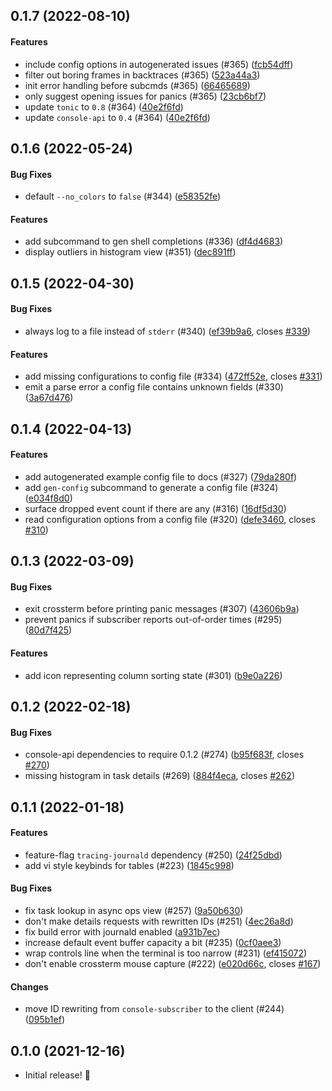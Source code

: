 <a name="0.1.7"></a>
## 0.1.7 (2022-08-10)


#### Features

*  include config options in autogenerated issues (#365) ([fcb54dff](fcb54dff))
*  filter out boring frames in backtraces (#365) ([523a44a3](523a44a3))
*  init error handling before subcmds (#365) ([66465689](66465689))
*  only suggest opening issues for panics (#365) ([23cb6bf7](23cb6bf7))
*  update `tonic` to `0.8` (#364) ([40e2f6fd](40e2f6fd))
*  update `console-api` to `0.4` (#364) ([40e2f6fd](40e2f6fd))

<a name="0.1.6"></a>
## 0.1.6 (2022-05-24)


#### Bug Fixes

*  default `--no_colors` to `false` (#344) ([e58352fe](e58352fe))

#### Features

*  add subcommand to gen shell completions (#336) ([df4d4683](df4d4683))
*  display outliers in histogram view (#351) ([dec891ff](dec891ff))


<a name="0.1.5"></a>
## 0.1.5 (2022-04-30)


#### Bug Fixes

*  always log to a file instead of `stderr` (#340) ([ef39b9a6](ef39b9a6), closes [#339](339))

#### Features

*  add missing configurations to config file (#334) ([472ff52e](472ff52e), closes [#331](331))
*  emit a parse error a config file contains unknown fields (#330) ([3a67d476](3a67d476))


<a name="0.1.4"></a>
## 0.1.4 (2022-04-13)


#### Features

*  add autogenerated example config file to docs (#327) ([79da280f](79da280f))
*  add `gen-config` subcommand to generate a config file (#324) ([e034f8d0](e034f8d0))
*  surface dropped event count if there are any (#316) ([16df5d30](16df5d30))
*  read configuration options from a config file (#320) ([defe3460](defe3460), closes [#310](310))


<a name="0.1.3"></a>
## 0.1.3 (2022-03-09)


#### Bug Fixes

*  exit crossterm before printing panic messages (#307) ([43606b9a](43606b9a))
*  prevent panics if subscriber reports out-of-order times (#295) ([80d7f425](80d7f425))

#### Features

*  add icon representing column sorting state (#301) ([b9e0a226](b9e0a226))


<a name="0.1.2"></a>
## 0.1.2 (2022-02-18)


#### Bug Fixes

*  console-api dependencies to require 0.1.2 (#274) ([b95f683f](b95f683f), closes [#270](270))
*  missing histogram in task details (#269) ([884f4eca](884f4eca), closes [#262](262))


<a name="0.1.1"></a>
## 0.1.1 (2022-01-18)


#### Features

*  feature-flag `tracing-journald` dependency (#250) ([24f25dbd](24f25dbd))
*  add vi style keybinds for tables (#223) ([1845c998](1845c998))

#### Bug Fixes

*  fix task lookup in async ops view (#257) ([9a50b630](9a50b630))
*  don't make details requests with rewritten IDs (#251) ([4ec26a8d](4ec26a8d))
*  fix build error with journald enabled ([a931b7ec](a931b7ec))
*  increase default event buffer capacity a bit (#235) ([0cf0aee3](0cf0aee3))
*  wrap controls line when the terminal is too narrow (#231) ([ef415072](ef415072))
*  don't enable crossterm mouse capture (#222) ([e020d66c](e020d66c), closes [#167](167))


#### Changes

*  move ID rewriting from `console-subscriber` to the client (#244) ([095b1ef](095b1ef))

<a name="0.1.0"></a>
## 0.1.0 (2021-12-16)

- Initial release! &#x1f389;
